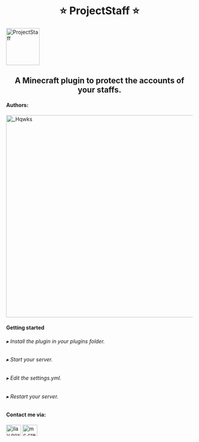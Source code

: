 <h1 align="center">⭐ ProjectStaff ⭐</h1>
<img align="center" src="https://www.minecraft.redpoint.ro/sites/www.minecraft.redpoint.ro/files/moderator.png" alt="ProjectStaff" height="100" width="90"/>
<h2 align="center">A Minecraft plugin to protect the accounts of your staffs.</h2>

<h4 align="left">Authors:</h4>
<a href="https://discord.com/channels/@me/1054422329159061627"><img src="https://discord.c99.nl/widget/theme-2/965368002721747015.png" width="546" alt="_Hqwks" /></a>

<h4 align="left"><b>Getting started</b></h4>
<h6 align="left">▸ Install the plugin in your plugins folder.</h6>
<h6 align="left">▸ Start your server.</h6>
<h6 align="left">▸ Edit the settings.yml.</h6>
<h6 align="left">▸ Restart your server.</h6>

<h4 align="left"><b>Contact me via:</b></h4>
<p align="left">
<a href="https://instagram.com/ilay.nox" target="blank"><img align="center" src="https://raw.githubusercontent.com/rahuldkjain/github-profile-readme-generator/master/src/images/icons/Social/instagram.svg" alt="ilay.nox" height="30" width="40" /></a>
<a href="https://discord.creabyte.es/" target="blank"><img align="center" src="https://raw.githubusercontent.com/rahuldkjain/github-profile-readme-generator/master/src/images/icons/Social/discord.svg" alt="mc.creabyte.es" height="30" width="40" /></a>
</p>
